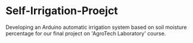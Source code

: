# Self-Irrigation-Proejct
Developing an Arduino automatic irrigation system based on soil moisture percentage for our final project on 'AgroTech Laboratory' course. 
